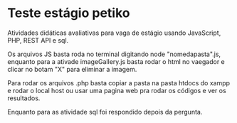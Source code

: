 # Teste estágio petiko

Atividades didáticas avaliativas para vaga de estágio usando JavaScript, PHP, REST API e sql.

Os arquivos JS basta roda no terminal digitando node "nomedapasta".js, enquanto para a ativade imageGallery.js basta rodar o html no vaegador e clicar no botam "X" para eliminar a imagem.

Para rodar os arquivos .php basta copiar a pasta na pasta htdocs do xampp e rodar o local host ou usar uma pagina web pra rodar os códigos e ver os resultados.

Enquanto para as atividade sql foi respondido depois da pergunta.
